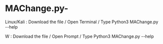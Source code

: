 # MAChange.py-

<P>Linux/Kali : Download the file / Open Terminal / Type Python3 MAChange.py --help</P>
<P>W : Download the file / Open Prompt / Type Python3 MAChange.py --help</P>
